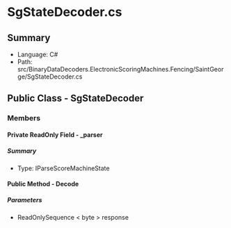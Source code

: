 ﻿# SgStateDecoder.cs

## Summary

* Language: C#
* Path: src/BinaryDataDecoders.ElectronicScoringMachines.Fencing/SaintGeorge/SgStateDecoder.cs

## Public Class - SgStateDecoder

### Members

#### Private ReadOnly Field - _parser

##### Summary

 * Type: IParseScoreMachineState 

#### Public Method - Decode

#####  Parameters

 - ReadOnlySequence < byte > response 

